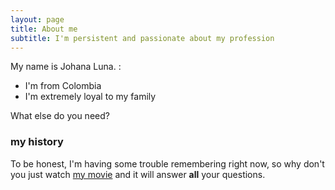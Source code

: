 ```yaml
---
layout: page
title: About me
subtitle: I'm persistent and passionate about my profession
---
```


My name is Johana Luna. :

- I'm from Colombia
- I'm extremely loyal to my family

What else do you need?

### my history


To be honest, I'm having some trouble remembering right now, so why don't you just watch [my movie](http://en.wikipedia.org/wiki/The_Princess_Bride_%28film%29) and it will answer **all** your questions.
